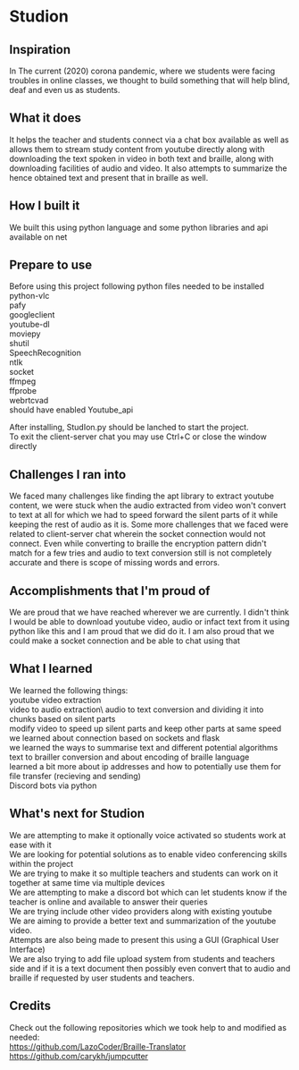 # Studion
## Inspiration
In The current (2020) corona pandemic, where we students were facing troubles in online classes, we thought to build something that will help blind, deaf and even us as students.

## What it does
It helps the teacher and students connect via a chat box available as well as allows them to stream study content from youtube directly along with downloading the text spoken in video in both text and braille, along with downloading facilities of audio and video. It also attempts to summarize the hence obtained text and present that in braille as well.
 
## How I built it
We built this using python language and some python libraries and api available on net

## Prepare to use
Before using this project following python files needed to be installed\
python-vlc\
pafy\
googleclient\
youtube-dl\
moviepy\
shutil\
SpeechRecognition\
ntlk\
socket\
ffmpeg\
ffprobe\
webrtcvad\
should have enabled Youtube_api

After installing, StudIon.py should be lanched to start the project.\
To exit the client-server chat you may use Ctrl+C or close the window directly

## Challenges I ran into
We faced many challenges like finding the apt library to extract youtube content, we were stuck when the audio extracted from video won't convert to text at all for which we had to speed forward the silent parts of it while keeping the rest of audio as it is. Some more challenges that we faced were related to client-server chat wherein the socket connection would not connect. Even while converting to braille the encryption pattern didn't match for a few tries and audio to text conversion still is not completely accurate and there is scope of missing words and errors.

## Accomplishments that I'm proud of
We are proud that we have reached wherever we are currently.
I didn't think I would be able to download youtube video, audio or infact text from it using python like this and I am proud that we did do it. 
I am also proud that we could make a socket connection and be able to chat using that

## What I learned
We learned the following things:\
youtube video extraction\
video to audio extraction\ 
audio to text conversion and dividing it into chunks based on silent parts\
modify video to speed up silent parts and keep other parts at same speed\
we learned about connection based on sockets and flask \
we learned the ways to summarise text and different potential algorithms\
text to brailler conversion and about encoding of braille language\
learned a bit more about ip addresses and how to potentially use them for file transfer (recieving and sending)\
Discord bots via python

## What's next for Studion
We are attempting to make it optionally voice activated so students work at ease with it\
We are looking for potential solutions as to enable video conferencing skills within the project\
We are trying to make it so multiple teachers and students can work on it together at same time via multiple devices\
We are attempting to make a discord bot which can let students know if the teacher is online and available to answer their queries\
We are trying include other video providers along with existing youtube \
We are aiming to provide a better text and summarization of the youtube video.\
Attempts are also being made to present this using a GUI (Graphical User Interface)\
We are also trying to add file upload system from students and teachers side and if it is a text document then possibly even convert that to audio and braille if requested by user students and teachers.

## Credits
Check out the following repositories which we took help to and modified as needed:\
https://github.com/LazoCoder/Braille-Translator   \
https://github.com/carykh/jumpcutter
